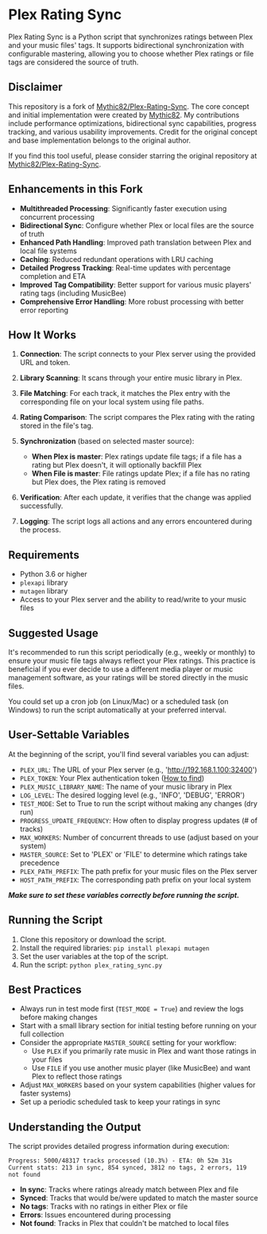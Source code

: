 # Plex Rating Sync

Plex Rating Sync is a Python script that synchronizes ratings between Plex and your music files' tags. It supports bidirectional synchronization with configurable mastering, allowing you to choose whether Plex ratings or file tags are considered the source of truth.

## Disclaimer

This repository is a fork of [Mythic82/Plex-Rating-Sync](https://github.com/Mythic82/Plex-Rating-Sync). The core concept and initial implementation were created by [Mythic82](https://github.com/Mythic82). My contributions include performance optimizations, bidirectional sync capabilities, progress tracking, and various usability improvements. Credit for the original concept and base implementation belongs to the original author.

If you find this tool useful, please consider starring the original repository at [Mythic82/Plex-Rating-Sync](https://github.com/Mythic82/Plex-Rating-Sync).

## Enhancements in this Fork

- **Multithreaded Processing**: Significantly faster execution using concurrent processing
- **Bidirectional Sync**: Configure whether Plex or local files are the source of truth
- **Enhanced Path Handling**: Improved path translation between Plex and local file systems
- **Caching**: Reduced redundant operations with LRU caching
- **Detailed Progress Tracking**: Real-time updates with percentage completion and ETA
- **Improved Tag Compatibility**: Better support for various music players' rating tags (including MusicBee)
- **Comprehensive Error Handling**: More robust processing with better error reporting

## How It Works

1. **Connection**: The script connects to your Plex server using the provided URL and token.

2. **Library Scanning**: It scans through your entire music library in Plex.

3. **File Matching**: For each track, it matches the Plex entry with the corresponding file on your local system using file paths.

4. **Rating Comparison**: The script compares the Plex rating with the rating stored in the file's tag.

5. **Synchronization** (based on selected master source):
   - **When Plex is master**: Plex ratings update file tags; if a file has a rating but Plex doesn't, it will optionally backfill Plex
   - **When File is master**: File ratings update Plex; if a file has no rating but Plex does, the Plex rating is removed

6. **Verification**: After each update, it verifies that the change was applied successfully.

7. **Logging**: The script logs all actions and any errors encountered during the process.

## Requirements

- Python 3.6 or higher
- `plexapi` library
- `mutagen` library
- Access to your Plex server and the ability to read/write to your music files

## Suggested Usage

It's recommended to run this script periodically (e.g., weekly or monthly) to ensure your music file tags always reflect your Plex ratings. This practice is beneficial if you ever decide to use a different media player or music management software, as your ratings will be stored directly in the music files.

You could set up a cron job (on Linux/Mac) or a scheduled task (on Windows) to run the script automatically at your preferred interval.

## User-Settable Variables

At the beginning of the script, you'll find several variables you can adjust:

- `PLEX_URL`: The URL of your Plex server (e.g., 'http://192.168.1.100:32400')
- `PLEX_TOKEN`: Your Plex authentication token ([How to find](https://www.ryananddebi.com/2019/08/26/plex-how-to-create-smart-auto-updating-music-playlists/))
- `PLEX_MUSIC_LIBRARY_NAME`: The name of your music library in Plex
- `LOG_LEVEL`: The desired logging level (e.g., 'INFO', 'DEBUG', 'ERROR')
- `TEST_MODE`: Set to True to run the script without making any changes (dry run)
- `PROGRESS_UPDATE_FREQUENCY`: How often to display progress updates (# of tracks)
- `MAX_WORKERS`: Number of concurrent threads to use (adjust based on your system)
- `MASTER_SOURCE`: Set to 'PLEX' or 'FILE' to determine which ratings take precedence
- `PLEX_PATH_PREFIX`: The path prefix for your music files on the Plex server
- `HOST_PATH_PREFIX`: The corresponding path prefix on your local system

***Make sure to set these variables correctly before running the script.***

## Running the Script

1. Clone this repository or download the script.
2. Install the required libraries: `pip install plexapi mutagen`
3. Set the user variables at the top of the script.
4. Run the script: `python plex_rating_sync.py`

## Best Practices

- Always run in test mode first (`TEST_MODE = True`) and review the logs before making changes
- Start with a small library section for initial testing before running on your full collection
- Consider the appropriate `MASTER_SOURCE` setting for your workflow:
   - Use `PLEX` if you primarily rate music in Plex and want those ratings in your files
   - Use `FILE` if you use another music player (like MusicBee) and want Plex to reflect those ratings
- Adjust `MAX_WORKERS` based on your system capabilities (higher values for faster systems)
- Set up a periodic scheduled task to keep your ratings in sync

## Understanding the Output

The script provides detailed progress information during execution:

```
Progress: 5000/48317 tracks processed (10.3%) - ETA: 0h 52m 31s
Current stats: 213 in sync, 854 synced, 3812 no tags, 2 errors, 119 not found
```
- **In sync**: Tracks where ratings already match between Plex and file
- **Synced**: Tracks that would be/were updated to match the master source
- **No tags**: Tracks with no ratings in either Plex or file
- **Errors**: Issues encountered during processing
- **Not found**: Tracks in Plex that couldn't be matched to local files


